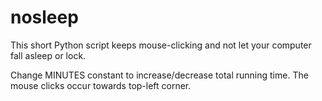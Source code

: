 # nosleep
This short Python script keeps mouse-clicking and not let your computer fall asleep or lock.

Change MINUTES constant to increase/decrease total running time.
The mouse clicks occur towards top-left corner.
